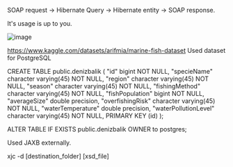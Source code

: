 SOAP request -> Hibernate Query -> Hibernate entity -> SOAP response.

It's usage is up to you. 

![image](https://github.com/user-attachments/assets/355ffd97-77b9-4ee2-95a1-da142d7751cd)

https://www.kaggle.com/datasets/arifmia/marine-fish-dataset
Used dataset for PostgreSQL

CREATE TABLE public.denizbalik
(
    "id" bigint NOT NULL,
    "specieName" character varying(45) NOT NULL,
    "region" character varying(45) NOT NULL,
    "season" character varying(45) NOT NULL,
    "fishingMethod" character varying(45) NOT NULL,
    "fishPopulation" bigint NOT NULL,
    "averageSize" double precision,
    "overfishingRisk" character varying(45) NOT NULL,
    "waterTemperature" double precision,
    "waterPollutionLevel" character varying(45) NOT NULL,
    PRIMARY KEY (id)
);

ALTER TABLE IF EXISTS public.denizbalik
    OWNER to postgres;

Used JAXB externally. 

xjc -d [destination_folder] [xsd_file]

